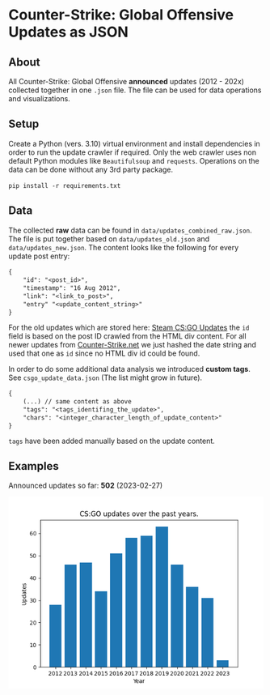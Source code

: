 # Counter-Strike: Global Offensive Updates as JSON
## About
All Counter-Strike: Global Offensive **announced** updates (2012 - 202x) collected together in one `.json` file. The file can be used for data operations and visualizations.

## Setup
Create a Python (vers. 3.10) virtual environment and install dependencies in order to run the update crawler if required. Only the web crawler uses non default Python modules like `Beautifulsoup` and `requests`. Operations on the data can be done without any 3rd party package.

`pip install -r requirements.txt`

## Data
The collected **raw** data can be found in `data/updates_combined_raw.json`. The file is put together based on `data/updates_old.json` and `data/updates_new.json`. The content looks like the following for every update post entry:
```
{
    "id": "<post_id>",
    "timestamp": "16 Aug 2012",
    "link": "<link_to_post>",
    "entry" "<update_content_string>"
}
```
For the old updates which are stored here: [Steam CS:GO Updates](https://store.steampowered.com/oldnews/?appids=730&appgroupname=Counter-Strike%3A+Global+Offensive&feed=steam_updates) the `id` field is based on the post ID crawled from the HTML div content. For all newer updates from [Counter-Strike.net](https://blog.counter-strike.net/index.php/category/updates/) we just hashed the date string and used that one as `id` since no HTML div id could be found.

In order to do some additional data analysis we introduced **custom tags**. See `csgo_update_data.json` (The list might grow in future).

```
{
    (...) // same content as above
    "tags": "<tags_identifing_the_update>",
    "chars": "<integer_character_length_of_update_content>"
}
```
`tags` have been added manually based on the update content.

## Examples
Announced updates so far: **502** (2023-02-27)

![CS:GO updates over the past years](images/csgo_updates_per_year.png)
